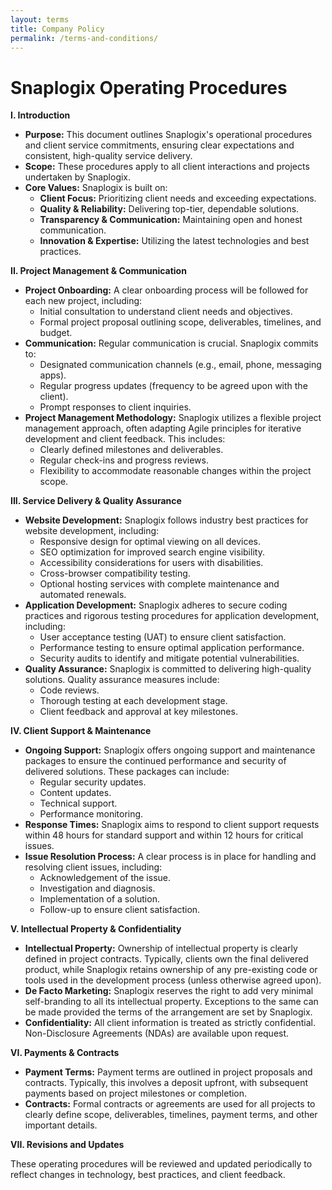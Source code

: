 ```yaml
---
layout: terms
title: Company Policy
permalink: /terms-and-conditions/
---
```


# Snaplogix Operating Procedures

**I. Introduction**

*   **Purpose:** This document outlines Snaplogix's operational procedures and client service commitments, ensuring clear expectations and consistent, high-quality service delivery.
*   **Scope:** These procedures apply to all client interactions and projects undertaken by Snaplogix.
*   **Core Values:** Snaplogix is built on:
    *   **Client Focus:** Prioritizing client needs and exceeding expectations.
    *   **Quality & Reliability:** Delivering top-tier, dependable solutions.
    *   **Transparency & Communication:** Maintaining open and honest communication.
    *   **Innovation & Expertise:** Utilizing the latest technologies and best practices.

**II. Project Management & Communication**

*   **Project Onboarding:** A clear onboarding process will be followed for each new project, including:
    *   Initial consultation to understand client needs and objectives.
    *   Formal project proposal outlining scope, deliverables, timelines, and budget.
*   **Communication:** Regular communication is crucial. Snaplogix commits to:
    *   Designated communication channels (e.g., email, phone, messaging apps).
    *   Regular progress updates (frequency to be agreed upon with the client).
    *   Prompt responses to client inquiries.
*   **Project Management Methodology:** Snaplogix utilizes a flexible project management approach, often adapting Agile principles for iterative development and client feedback. This includes:
    *   Clearly defined milestones and deliverables.
    *   Regular check-ins and progress reviews.
    *   Flexibility to accommodate reasonable changes within the project scope.

**III. Service Delivery & Quality Assurance**

*   **Website Development:** Snaplogix follows industry best practices for website development, including:
    *   Responsive design for optimal viewing on all devices.
    *   SEO optimization for improved search engine visibility.
    *   Accessibility considerations for users with disabilities.
    *   Cross-browser compatibility testing.
    *   Optional hosting services with complete maintenance and automated renewals.
*   **Application Development:** Snaplogix adheres to secure coding practices and rigorous testing procedures for application development, including:
    *   User acceptance testing (UAT) to ensure client satisfaction.
    *   Performance testing to ensure optimal application performance.
    *   Security audits to identify and mitigate potential vulnerabilities.
*   **Quality Assurance:** Snaplogix is committed to delivering high-quality solutions. Quality assurance measures include:
    *   Code reviews.
    *   Thorough testing at each development stage.
    *   Client feedback and approval at key milestones.

**IV. Client Support & Maintenance**

*   **Ongoing Support:** Snaplogix offers ongoing support and maintenance packages to ensure the continued performance and security of delivered solutions. These packages can include:
    *   Regular security updates.
    *   Content updates.
    *   Technical support.
    *   Performance monitoring.
*   **Response Times:** Snaplogix aims to respond to client support requests within 48 hours for standard support and within 12 hours for critical issues.
*   **Issue Resolution Process:** A clear process is in place for handling and resolving client issues, including:
    *   Acknowledgement of the issue.
    *   Investigation and diagnosis.
    *   Implementation of a solution.
    *   Follow-up to ensure client satisfaction.

**V. Intellectual Property & Confidentiality**

*   **Intellectual Property:** Ownership of intellectual property is clearly defined in project contracts. Typically, clients own the final delivered product, while Snaplogix retains ownership of any pre-existing code or tools used in the development process (unless otherwise agreed upon).
*   **De Facto Marketing:** Snaplogix reserves the right to add very minimal self-branding to all its intellectual property. Exceptions to the same can be made provided the terms of the arrangement are set by Snaplogix.
*   **Confidentiality:** All client information is treated as strictly confidential. Non-Disclosure Agreements (NDAs) are available upon request.

**VI. Payments & Contracts**

*   **Payment Terms:** Payment terms are outlined in project proposals and contracts. Typically, this involves a deposit upfront, with subsequent payments based on project milestones or completion.
*   **Contracts:** Formal contracts or agreements are used for all projects to clearly define scope, deliverables, timelines, payment terms, and other important details.

**VII. Revisions and Updates**

These operating procedures will be reviewed and updated periodically to reflect changes in technology, best practices, and client feedback.
